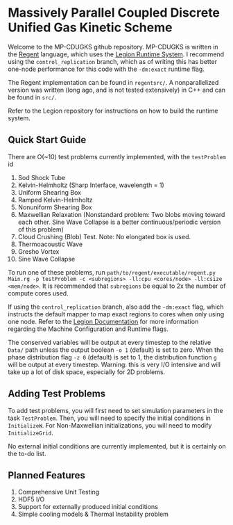 <h1>Massively Parallel Coupled Discrete Unified Gas Kinetic Scheme</h1>

Welcome to the MP-CDUGKS github repository. MP-CDUGKS is written in the [Regent](https://regent-lang.org) language, which uses the [Legion Runtime System](https://github.com/StanfordLegion/legion). I recommend using the `control_replication` branch, which as of writing this has better one-node performance for this code with the `-dm:exact` runtime flag.

The Regent implementation can be found in `regentsrc/`. A nonparallelized version was written (long ago, and is not tested extensively) in C++ and can be found in `src/`.

Refer to the Legion repository for instructions on how to build the runtime system.

<h2>Quick Start Guide </h2>

There are O(~10) test problems currently implemented, with the `testProblem` id

1) Sod Shock Tube
2) Kelvin-Helmholtz (Sharp Interface, wavelength = 1)
3) Uniform Shearing Box
4) Ramped Kelvin-Helmholtz
5) Nonuniform Shearing Box
6) Maxwellian Relaxation (Nonstandard problem: Two blobs moving toward each other. Sine Wave Collapse is a better continuous/periodic version of this problem)
7) Cloud Crushing (Blob) Test. Note: No elongated box is used.
8) Thermoacoustic Wave
9) Gresho Vortex
10) Sine Wave Collapse

To run one of these problems, run `path/to/regent/executable/regent.py Main.rg -p testProblem -c <subregions> -ll:cpu <cores/node> -ll:csize <mem/node>`. It is recommended that `subregions` be equal to 2x the number of compute cores used. 

If using the `control_replication` branch, also add the `-dm:exact` flag, which instructs the default mapper to map exact regions to cores when only using one node. Refer to the [Legion Documentation](https://legion.stanford.edu/profiling/index.html#machine-configuration) for more information regarding the Machine Configuration and Runtime flags.

The conserved variables will be output at every timestep to the relative `Data/` path unless the output boolean `-o 1` (default) is set to zero. When the phase distribution flag `-z 0` (default) is set to 1, the distribution function `g` will be output at every timestep. Warning: this is very I/O intensive and will take up a lot of disk space, especially for 2D problems.

<h2>Adding Test Problems</h2>

To add test problems, you will first need to set simulation parameters in the task `TestProblem`. Then, you will need to specify the initial conditions in `InitializeW`. For Non-Maxwellian initializations, you will need to modify `InitializeGrid`.


No external initial conditions are currently implemented, but it is certainly on the to-do list.

<h2>Planned Features</h2>

1) Comprehensive Unit Testing
2) HDF5 I/O
3) Support for externally produced initial conditions
4) Simple cooling models & Thermal Instability problem

